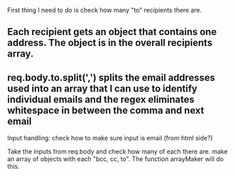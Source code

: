 First thing I need to do is check how many "to" recipients there are.

Each recipient gets an object that contains one address. The object is in the overall recipients array.
  -------
  req.body.to.split(',') splits the email addresses used into an array that I can use to identify individual emails and the regex eliminates whitespace in between the comma and next email
  -------

  Input handling: check how to make sure input is email (from html side?)

Take the inputs from req.body and check how many of each there are. make an array of objects with each "bcc, cc, to". The function arrayMaker will do this.